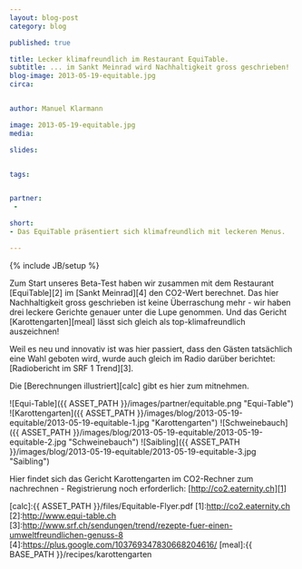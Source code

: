 ```yaml
---
layout: blog-post
category: blog

published: true

title: Lecker klimafreundlich im Restaurant EquiTable.
subtitle: ... im Sankt Meinrad wird Nachhaltigkeit gross geschrieben!
blog-image: 2013-05-19-equitable.jpg
circa: 


author: Manuel Klarmann

image: 2013-05-19-equitable.jpg
media: 

slides:


tags:


partner:
 - 

short: 
- Das EquiTable präsentiert sich klimafreundlich mit leckeren Menus.

---
```



{% include JB/setup %}

Zum Start unseres Beta-Test haben wir zusammen mit dem Restaurant [EquiTable][2] im [Sankt Meinrad][4] den CO2-Wert berechnet. Das hier Nachhaltigkeit gross geschrieben ist keine Überraschung mehr - wir haben drei leckere Gerichte genauer unter die Lupe genommen. Und das Gericht [Karottengarten][meal] lässt sich gleich als top-klimafreundlich auszeichnen!

Weil es neu und innovativ ist was hier passiert, dass den Gästen tatsächlich eine Wahl geboten wird, wurde auch gleich im Radio darüber berichtet:  [Radiobericht im SRF 1 Trend][3].

Die [Berechnungen illustriert][calc] gibt es hier zum mitnehmen. 


![Equi-Table]({{ ASSET_PATH }}/images/partner/equitable.png "Equi-Table")
![Karottengarten]({{ ASSET_PATH }}/images/blog/2013-05-19-equitable/2013-05-19-equitable-1.jpg "Karottengarten")
![Schweinebauch]({{ ASSET_PATH }}/images/blog/2013-05-19-equitable/2013-05-19-equitable-2.jpg "Schweinebauch")
![Saibling]({{ ASSET_PATH }}/images/blog/2013-05-19-equitable/2013-05-19-equitable-3.jpg "Saibling")




Hier findet sich das Gericht Karottengarten im CO2-Rechner zum nachrechnen - Registrierung noch erforderlich: [http://co2.eaternity.ch][1]




[calc]:{{ ASSET_PATH }}/files/Equitable-Flyer.pdf
[1]:http://co2.eaternity.ch
[2]:http://www.equi-table.ch
[3]:http://www.srf.ch/sendungen/trend/rezepte-fuer-einen-umweltfreundlichen-genuss-8
[4]:https://plus.google.com/103769347830668204616/
[meal]:{{ BASE_PATH }}/recipes/karottengarten


